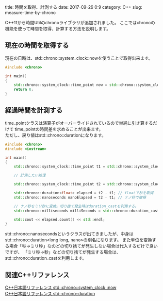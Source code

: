 title: 時間を取得、計測する
date: 2017-09-29 0:9
category: C++
slug: measure-time-by-chrono


C++11から時間Utilのchronoライブラリが追加されました。
ここではchronoの機能を使って時間を取得、計算する方法を説明します。

現在の時間を取得する
------------------------------------------------------------------------------

現在の日時は、std::chrono::system_clock::nowを使うことで取得出来ます。

```c++
#include <chrono>

int main()
{
	std::chrono::system_clock::time_point now = std::chrono::system_clock::now();
	return 0;
}
```

経過時間を計測する
------------------------------------------------------------------------------

time_pointクラスは演算子がオーバーライドされているので単純に引き算するだけで
time_pointの時間差を求めることが出来ます。  
ただし、戻り値はstd::chrono::durationになります。

```c++
#include <chrono>
#include <iostream>

int main()
{
	std::chrono::system_clock::time_point t1 = std::chrono::system_clock::now();

	// 計測したい処理

	std::chrono::system_clock::time_point t2 = std::chrono::system_clock::now();

	std::chrono::duration<float> elapsed = t2 - t1; // floatで秒を取得
	std::chrono::nanoseconds nanoElapsed = t2 - t1; // ナノ秒で取得

	// ナノ秒をミリ秒に変換。切り捨て発生時はduration_castを利用する。
	std::chrono::milliseconds milliSeconds = std::chrono::duration_cast<std::chrono::milliseconds>(nanoElapsed);

	std::cout << elapsed.count() << std::endl;
}
```

std::chrono::nanosecondsというクラスが出てきましたが、中身はstd::chrono::duration<long long, nano>の別名になります。
また単位を変換する場合「秒→ミリ秒」なのどの切り捨てが発生しない場合は代入するだけで良いですが、
「ミリ秒→秒」などの切り捨てが発生する場合は、std::chrono::duration_castを利用します。

関連C++リファレンス
------------------------------------------------------------------------------

[C++日本語リファレンス std::chrono::system_clock::now](https://cpprefjp.github.io/reference/chrono/system_clock/now.html)  
[C++日本語リファレンス std::chrono::duration](https://cpprefjp.github.io/reference/chrono/duration.html)  

